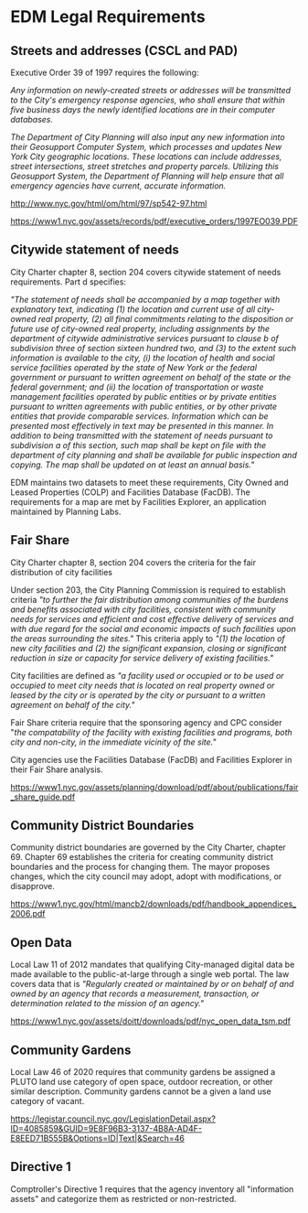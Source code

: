 # **EDM Legal Requirements**

## Streets and addresses (CSCL and PAD)
Executive Order 39 of 1997 requires the following:

_Any information on newly-created streets or addresses will be transmitted to the City's emergency response agencies, who shall ensure that within five business days the newly identified locations are in their computer databases._

_The Department of City Planning will also input any new information into their Geosupport Computer System, which processes and updates New York City geographic locations. These locations can include addresses, street intersections, street stretches and property parcels. Utilizing this Geosupport System, the Department of Planning will help ensure that all emergency agencies have current, accurate information._

http://www.nyc.gov/html/om/html/97/sp542-97.html

https://www1.nyc.gov/assets/records/pdf/executive_orders/1997EO039.PDF

## Citywide statement of needs 
City Charter chapter 8, section 204 covers citywide statement of needs requirements. Part d specifies:

_"The statement of needs shall be accompanied by a map together with explanatory text, indicating (1) the location and current use of all city-owned real property, (2) all final commitments relating to the disposition or future use of city-owned real property, including assignments by the department of citywide administrative services pursuant to clause b of subdivision three of section sixteen hundred two, and (3) to the extent such information is available to the city, (i) the location of health and social service facilities operated by the state of New York or the federal government or pursuant to written agreement on behalf of the state or the federal government; and (ii) the location of transportation or waste management facilities operated by public entities or by private entities pursuant to written agreements with public entities, or by other private entities that provide comparable services. Information which can be presented most effectively in text may be presented in this manner. In addition to being transmitted with the statement of needs pursuant to subdivision a of this section, such map shall be kept on file with the department of city planning and shall be available for public inspection and copying. The map shall be updated on at least an annual basis."_

EDM maintains two datasets to meet these requirements, City Owned and Leased Properties (COLP) and Facilities Database (FacDB). The requirements for a map are met by Facilities Explorer, an application maintained by Planning Labs.

## Fair Share 
City Charter chapter 8, section 204 covers the criteria for the fair distribution of city facilities

Under section 203, the City Planning Commission is required to establish criteria _"to further the fair distribution among communities of the burdens and benefits associated with city facilities, consistent with community needs for services and efficient and cost effective delivery of services and with due regard for the social and economic impacts of such facilities upon the areas surrounding the sites."_ This criteria apply to _"(1) the location of new city facilities and (2) the significant expansion, closing or significant reduction in size or capacity for service delivery of existing facilities."_

City facilities are defined as _"a facility used or occupied or to be used or occupied to meet city needs that is located on real property owned or leased by the city or is operated by the city or pursuant to a written agreement on behalf of the city."_

Fair Share criteria require that the sponsoring agency and CPC consider "_the compatability of the facility with existing facilities and programs, both city and non-city, in the immediate vicinity of the site."_

City agencies use the Facilities Database (FacDB) and Facilities Explorer in their Fair Share analysis.

https://www1.nyc.gov/assets/planning/download/pdf/about/publications/fair_share_guide.pdf

## Community District Boundaries
Community district boundaries are governed by the City Charter, chapter 69. Chapter 69 establishes the criteria for creating community district boundaries and the process for changing them. The mayor proposes changes, which the city council may adopt, adopt with modifications, or disapprove.

https://www1.nyc.gov/html/mancb2/downloads/pdf/handbook_appendices_2006.pdf

## Open Data
Local Law 11 of 2012 mandates that qualifying City-managed digital data be made available to the public-at-large through a single web portal. The law covers data that is _"Regularly created or maintained by or on behalf of and owned by an agency that records a measurement, transaction, or determination related to the mission of an agency."_

https://www1.nyc.gov/assets/doitt/downloads/pdf/nyc_open_data_tsm.pdf

## Community Gardens
Local Law 46 of 2020 requires that community gardens be assigned a PLUTO land use category of open space, outdoor recreation, or other similar description. Community gardens cannot be a given a land use category of vacant.

https://legistar.council.nyc.gov/LegislationDetail.aspx?ID=4085859&GUID=9E8F96B3-3137-4B8A-AD4F-E8EED71B555B&Options=ID|Text|&Search=46

## Directive 1
Comptroller's Directive 1 requires that the agency inventory all "information assets" and categorize them as restricted or non-restricted. 
